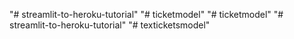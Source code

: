 "# streamlit-to-heroku-tutorial" 
"# ticketmodel" 
"# ticketmodel" 
"# streamlit-to-heroku-tutorial" 
"# texticketsmodel" 

